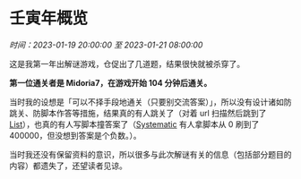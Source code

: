 # 壬寅年概览

*时间：2023-01-19 20:00:00 至 2023-01-21 08:00:00*

这是我第一年出解谜游戏，仓促出了几道题，结果很快就被杀穿了。

**第一位通关者是 Midoria7，在游戏开始 104 分钟后通关。**

当时我的设想是「可以不择手段地通关（只要别交流答案）」，所以没有设计诸如防跳关、防脚本作答等措施，结果真的有人跳关了（对着 url 扫描然后跳到了 [List](./list.md)），也真的有人写脚本撞答案了（[Systematic](./systematic.md) 有人拿脚本从 0 刷到了 400000，但没想到答案是个负数。）。

当时我还没有保留资料的意识，所以很多与此次解谜有关的信息（包括部分题目的内容）都遗失了，还望读者见谅。
